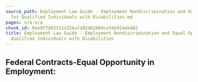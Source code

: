 ```yaml
---
source_path: Employment Law Guide - Employment Nondiscrimination and Equal Opportunity
  for Qualified Individuals with Disabilities.md
pages: n/a-n/a
chunk_id: 0ee9f7d83331a35ba7a9240280dcafde914eb402
title: Employment Law Guide - Employment Nondiscrimination and Equal Opportunity for
  Qualified Individuals with Disabilities
---
```

## Federal Contracts-Equal Opportunity in Employment:
